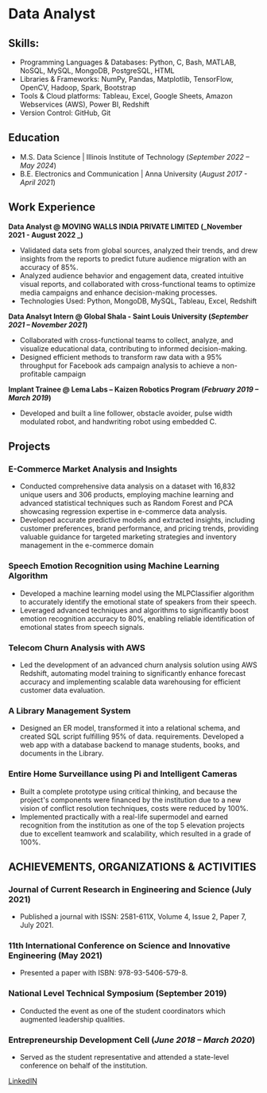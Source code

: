 # Data Analyst

## Skills: 
- Programming Languages & Databases: Python, C, Bash, MATLAB, NoSQL, MySQL, MongoDB, PostgreSQL, HTML
- Libraries & Frameworks: NumPy, Pandas, Matplotlib, TensorFlow, OpenCV, Hadoop, Spark, Bootstrap
- Tools & Cloud platforms: Tableau, Excel, Google Sheets, Amazon Webservices (AWS), Power BI, Redshift
- Version Control: GitHub, Git


## Education
- M.S. Data Science	                 |                  Illinois Institute of Technology (_September 2022 – May 2024_)	 			        		
- B.E. Electronics and Communication |                  Anna University (_August 2017 - April 2021_)

## Work Experience
**Data Analyst @ MOVING WALLS INDIA PRIVATE LIMITED (_November 2021 - August 2022 _)**
- Validated data sets from global sources, analyzed their trends, and drew insights from the reports to
predict future audience migration with an accuracy of 85%.
- Analyzed audience behavior and engagement data, created intuitive visual reports, and collaborated with
cross-functional teams to optimize media campaigns and enhance decision-making processes.
- Technologies Used: Python, MongoDB, MySQL, Tableau, Excel, Redshift

**Data Analsyt Intern @ Global Shala - Saint Louis University (_September 2021 – November 2021_)**
- Collaborated with cross-functional teams to collect, analyze, and visualize educational data, contributing to informed   decision-making.
- Designed efficient methods to transform raw data with a 95% throughput for Facebook ads campaign analysis to achieve a non-profitable campaign

**Implant Trainee @ Lema Labs – Kaizen Robotics Program (_February 2019 – March 2019_)**
- Developed and built a line follower, obstacle avoider, pulse width modulated robot, and handwriting robot using embedded C.

  
## Projects
### E-Commerce Market Analysis and Insights


- Conducted comprehensive data analysis on a dataset with 16,832 unique users and 306 products, employing machine learning and advanced statistical techniques such as Random Forest and PCA showcasing regression expertise in e-commerce data analysis.
- Developed accurate predictive models and extracted insights, including customer preferences, brand performance, and pricing trends, providing valuable guidance for targeted marketing strategies and inventory management in the e-commerce domain



### Speech Emotion Recognition using Machine Learning Algorithm


- Developed a machine learning model using the MLPClassifier algorithm to accurately identify the emotional
state of speakers from their speech.
- Leveraged advanced techniques and algorithms to significantly boost emotion recognition accuracy to 80%,
enabling reliable identification of emotional states from speech signals. 


### Telecom Churn Analysis with AWS 


-  Led the development of an advanced churn analysis solution using AWS Redshift, automating model training to significantly enhance forecast accuracy and implementing scalable data warehousing for efficient customer data evaluation.


### A Library Management System	


-   Designed an ER model, transformed it into a relational schema, and created SQL script fulfilling 95% of data.
requirements. Developed a web app with a database backend to manage students, books, and documents in the Library.


###  Entire Home Surveillance using Pi and Intelligent Cameras


- Built a complete prototype using critical thinking, and because the project's components were financed by the institution due to a new vision of conflict resolution techniques, costs were reduced by 100%.	
- Implemented practically with a real-life supermodel and earned recognition from the institution as one of the top 5 elevation projects due to excellent teamwork and scalability, which resulted in a grade of 100%.


## ACHIEVEMENTS, ORGANIZATIONS & ACTIVITIES

### Journal of Current Research in Engineering and Science	(July 2021)
-	Published a journal with ISSN: 2581-611X, Volume 4, Issue 2, Paper 7, July 2021.

### 11th International Conference on Science and Innovative Engineering	(May 2021)
-	Presented a paper with ISBN: 978-93-5406-579-8.

### National Level Technical Symposium	(September 2019)
-	Conducted the event as one of the student coordinators which augmented leadership qualities.
  
### Entrepreneurship Development Cell	(_June 2018 – March 2020_)
-	Served as the student representative and attended a state-level conference on behalf of the institution.



[LinkedIN](https://www.linkedin.com/in/santhosh-dataanalyst/)



